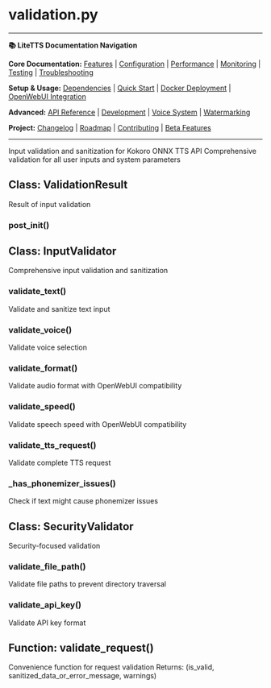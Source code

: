 # validation.py

---
**📚 LiteTTS Documentation Navigation**

**Core Documentation:** [Features](../../../../FEATURES.md) | [Configuration](../../../../CONFIGURATION.md) | [Performance](../../../../PERFORMANCE.md) | [Monitoring](../../../../MONITORING.md) | [Testing](../../../../TESTING.md) | [Troubleshooting](../../../../TROUBLESHOOTING.md)

**Setup & Usage:** [Dependencies](../../../../DEPENDENCIES.md) | [Quick Start](../../../../usage/QUICK_START_COMMANDS.md) | [Docker Deployment](../../../../usage/DOCKER-DEPLOYMENT.md) | [OpenWebUI Integration](../../../../usage/OPENWEBUI-INTEGRATION.md)

**Advanced:** [API Reference](../../../API_REFERENCE.md) | [Development](../../../../development/README.md) | [Voice System](../../../../voices/README.md) | [Watermarking](../../../../WATERMARKING.md)

**Project:** [Changelog](../../../../CHANGELOG.md) | [Roadmap](../../../../ROADMAP.md) | [Contributing](../../../../CONTRIBUTIONS.md) | [Beta Features](../../../../BETA_FEATURES.md)

---


Input validation and sanitization for Kokoro ONNX TTS API
Comprehensive validation for all user inputs and system parameters


## Class: ValidationResult

Result of input validation

### __post_init__()

## Class: InputValidator

Comprehensive input validation and sanitization

### validate_text()

Validate and sanitize text input

### validate_voice()

Validate voice selection

### validate_format()

Validate audio format with OpenWebUI compatibility

### validate_speed()

Validate speech speed with OpenWebUI compatibility

### validate_tts_request()

Validate complete TTS request

### _has_phonemizer_issues()

Check if text might cause phonemizer issues

## Class: SecurityValidator

Security-focused validation

### validate_file_path()

Validate file paths to prevent directory traversal

### validate_api_key()

Validate API key format

## Function: validate_request()

Convenience function for request validation
Returns: (is_valid, sanitized_data_or_error_message, warnings)

